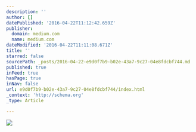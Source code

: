 ```yaml
---
description: ''
author: []
datePublished: '2016-04-22T11:12:42.659Z'
publisher:
  domain: medium.com
  name: medium.com
dateModified: '2016-04-22T11:11:08.671Z'
title: ''
starred: false
sourcePath: _posts/2016-04-22-e9d0f7b9-b02e-43a7-9c27-04e8fdcbf744.md
published: true
inFeed: true
hasPage: true
inNav: false
url: e9d0f7b9-b02e-43a7-9c27-04e8fdcbf744/index.html
_context: 'http://schema.org'
_type: Article

---
```

![](https://cdn-images-1.medium.com/max/2000/1*SVz1cH4XcCamvMIQfdEo7w.jpeg)